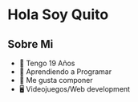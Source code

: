 <div aling="Center">
<h1 aling="Center"> Hola Soy Quito
</div>
    
    
    
## Sobre Mi
- 🧭 Tengo 19 Años
- 🔮 Aprendiendo a Programar
- 🎵 Me gusta componer
- 🖥 Videojuegos/Web development


